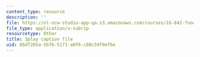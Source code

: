 ```yaml
---
content_type: resource
description: ''
file: https://ol-ocw-studio-app-qa.s3.amazonaws.com/courses/16-842-fundamentals-of-systems-engineering-fall-2015/8bd7265a5b765171a0f6c80c59f0ef6e_sOkQ4HBmZXo.vtt
file_type: application/x-subrip
resourcetype: Other
title: 3play caption file
uid: 8bd7265a-5b76-5171-a0f6-c80c59f0ef6e
---
```

